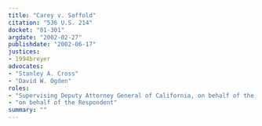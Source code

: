 ```yaml
---
title: "Carey v. Saffold"
citation: "536 U.S. 214"
docket: "01-301"
argdate: "2002-02-27"
publishdate: "2002-06-17"
justices:
- 1994breyer
advocates:
- "Stanley A. Cross"
- "David W. Ogden"
roles:
- "Supervising Deputy Attorney General of California, on behalf of the Petitioner"
- "on behalf of the Respondent"
summary: ""
---
```


